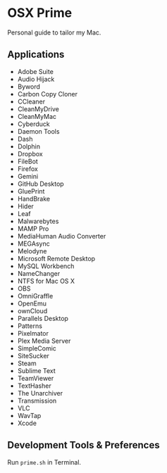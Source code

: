 # OSX Prime
Personal guide to tailor my Mac.

## Applications

- Adobe Suite
- Audio Hijack
- Byword
- Carbon Copy Cloner
- CCleaner
- CleanMyDrive
- CleanMyMac
- Cyberduck
- Daemon Tools
- Dash
- Dolphin
- Dropbox
- FileBot
- Firefox
- Gemini
- GitHub Desktop
- GluePrint
- HandBrake
- Hider
- Leaf
- Malwarebytes
- MAMP Pro
- MediaHuman Audio Converter
- MEGAsync
- Melodyne
- Microsoft Remote Desktop
- MySQL Workbench
- NameChanger
- NTFS for Mac OS X
- OBS
- OmniGraffle
- OpenEmu
- ownCloud
- Parallels Desktop
- Patterns
- Pixelmator
- Plex Media Server
- SimpleComic
- SiteSucker
- Steam
- Sublime Text
- TeamViewer
- TextHasher
- The Unarchiver
- Transmission
- VLC
- WavTap
- Xcode

## Development Tools & Preferences

Run `prime.sh` in Terminal.